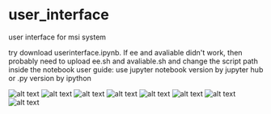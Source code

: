 # user_interface
user interface for msi system 

try download userinterface.ipynb. If ee and avaliable didn't work, then probably need to upload ee.sh and avaliable.sh and change the script path inside the notebook
user guide:
use jupyter notebook version by jupyter hub or .py version by ipython

![alt text](https://github.com/jackiechen1/user_interface/tree/master/pic/0.png)
![alt text](https://github.com/jackiechen1/user_interface/tree/master/pic/1.png)
![alt text](https://github.com/jackiechen1/user_interfaceto/pic/2.png)
![alt text](https://github.com/jackiechen1/user_interfaceto/pic/3.png)
![alt text](https://github.com/jackiechen1/user_interfaceto/pic/4.png)
![alt text](https://github.com/jackiechen1/user_interfaceto/pic/5.png)
![alt text](https://github.com/jackiechen1/user_interfaceto/pic/6.png)
![alt text](https://github.com/jackiechen1/user_interfaceto/pic/7.png)

